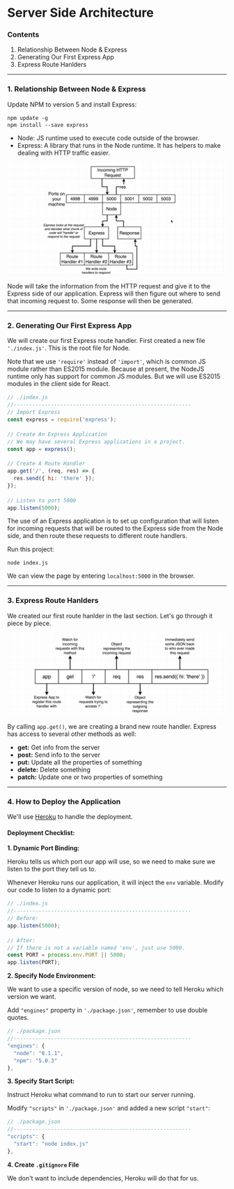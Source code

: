 # Server Side Architecture

### Contents

1. Relationship Between Node & Express
2. Generating Our First Express App
3. Express Route Hanlders

---

### 1. Relationship Between Node & Express

Update NPM to version 5 and install Express:
```
npm update -g
npm install --save express
```

* Node: JS runtime used to execute code outside of the browser.
* Express: A library that runs in the Node runtime. It has helpers to make dealing with HTTP traffic easier.

![01](./images/01/01-01.png "01")

Node will take the information from the HTTP request and give it to the Express side of our application. Express will then figure out where to send that incoming request to. Some response will then be generated.

---

### 2. Generating Our First Express App

We will create our first Express route handler. First created a new file `'./index.js'`. This is the root file for Node.

Note that we use `'require'` instead of `'import'`, which is common JS module rather than ES2015 module. Because at present, the NodeJS runtime only has support for common JS modules. But we will use ES2015 modules in the client side for React.

```javascript
// ./index.js
//---------------------------------------------------------
// Import Express
const express = require('express');

// Create An Express Application
// We may have several Express applications in a project.
const app = express();

// Create A Route Handler
app.get('/', (req, res) => {
  res.send({ hi: 'there' });
});

// Listen to port 5000
app.listen(5000);
```

The use of an Express application is to set up configuration that will listen for incoming requests that will be routed to the Express side from the Node side, and then route these requests to different route handlers.

Run this project:
```
node index.js
```
We can view the page by entering `localhost:5000` in the browser.

---

### 3. Express Route Hanlders

We created our first route hanlder in the last section. Let's go through it piece by piece.

![02](./images/01/01-02.png "02")

By calling `app.get()`, we are creating a brand new route handler. Express has access to several other methods as well:

* **get:** Get info from the server
* **post:** Send info to the server
* **put:** Update all the properties of something
* **delete:** Delete something
* **patch:** Update one or two properties of something

---

### 4. How to Deploy the Application

We'll use [Heroku](https://www.heroku.com/) to handle the deployment.

#### Deployment Checklist:

**1. Dynamic Port Binding:**

Heroku tells us which port our app will use, so we need to make sure we listen to the port they tell us to.

Whenever Heroku runs our application, it will inject the `env` variable. Modify our code to listen to a dynamic port:
```javascript
// ./index.js
//---------------------------------------------------------
// Before:
app.listen(5000);

// After:
// If there is not a variable named 'env', just use 5000.
const PORT = process.env.PORT || 5000;
app.listen(PORT);
```

**2. Specify Node Environment:**

We want to use a specific version of node, so we need to tell Heroku which version we want.

Add `"engines"` property in `'./package.json'`, remember to use double quotes.
```javascript
// ./package.json
//---------------------------------------------------------
"engines": {
  "node": "8.1.1",
  "npm": "5.0.3"
},
```

**3. Specify Start Script:**

Instruct Heroku what command to run to start our server running.

Modify `"scripts"` in `'./package.json'` and added a new script `"start"`:
```javascript
// ./package.json
//---------------------------------------------------------
"scripts": {
  "start": "node index.js"
},
```

**4. Create `.gitignore` File**

We don't want to include dependencies, Heroku will do that for us.
